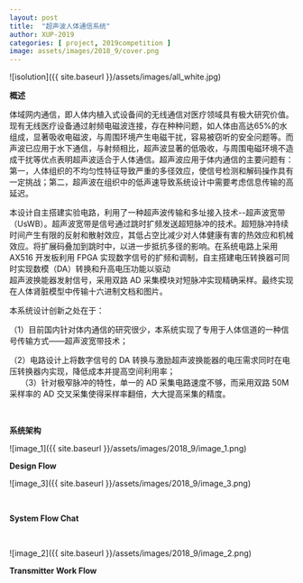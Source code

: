 ```yaml
---
layout: post
title:  "超声波人体通信系统"
author: XUP-2019
categories: [ project, 2019competition ]
image: assets/images/2018_9/cover.png
---
```


![isolution]({{ site.baseurl }}/assets/images/all_white.jpg)

**概述**

体域网内通信，即人体内植入式设备间的无线通信对医疗领域具有极大研究价值。现有无线医疗设备通过射频电磁波连接，存在种种问题，如人体由高达65%的水组成，显著吸收电磁波，与周围环境产生电磁干扰，容易被窃听的安全问题等。而声波已应用于水下通信，与射频相比，超声波显著的低吸收，与周围电磁环境不造成干扰等优点表明超声波适合于人体通信。超声波应用于体内通信的主要问题有：第一，人体组织的不均匀性特征导致严重的多径效应，使信号检测和解码操作具有一定挑战；第二，超声波在组织中的低声速导致系统设计中需要考虑信息传输的高延迟。

本设计自主搭建实验电路，利用了一种超声波传输和多址接入技术--超声波宽带（UsWB）。超声波宽带是信号通过跳时扩频发送超短脉冲的技术。超短脉冲持续时间产生有限的反射和散射效应，其低占空比减少对人体健康有害的热效应和机械效应。将扩展码叠加到跳时中，以进一步抵抗多径的影响。在系统电路上采用 AX516 开发板利用 FPGA 实现数字信号的扩频和调制，自主搭建电压转换器可同时实现数模（DA）转换和升高电压功能以驱动<br />
超声波换能器发射信号，采用双路 AD 采集模块对短脉冲实现精确采样。最终实现在人体肾脏模型中传输十六进制文档和图片。


本系统设计创新之处在于：

（1）目前国内针对体内通信的研究很少，本系统实现了专用于人体信道的一种信号传输方式&mdash;&mdash;超声波宽带技术；

（2）电路设计上将数字信号的 DA 转换与激励超声波换能器的电压需求同时在电压转换器内实现，降低成本并提高空间利用率；<br />
&nbsp; &nbsp; &nbsp;（3）针对极窄脉冲的特性，单一的 AD 采集电路速度不够，而采用双路 50M 采样率的 AD 交叉采集使得采样率翻倍，大大提高采集的精度。

&nbsp;

**系统架构**

![image_1]({{ site.baseurl }}/assets/images/2018_9/image_1.png)

**Design Flow**

![image_3]({{ site.baseurl }}/assets/images/2018_9/image_3.png)

&nbsp;

**System Flow Chat**

&nbsp;

![image_2]({{ site.baseurl }}/assets/images/2018_9/image_2.png)

**Transmitter Work Flow**

&nbsp;
